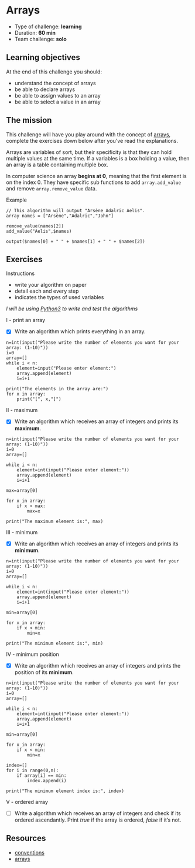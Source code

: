 # Arrays
* Type of challenge: **learning**
* Duration: **60 min**
* Team challenge: **solo**

## Learning objectives
At the end of this challenge you should:
* understand the concept of arrays
* be able to declare arrays
* be able to assign values to an array
* be able to select a value in an array

## The mission
This challenge will have you play around with the concept of [arrays](https://en.wikipedia.org/wiki/Array_data_type), complete the exercises down below after you’ve read the explanations.

Arrays are variables of sort, but their specificity is that they can hold multiple values at the same time. If a variables is a box holding a value, then an array is a table containing multiple box.

In computer science an array **begins at 0**, meaning that the first element is on the index 0. They have specific sub functions to add ```array.add_value``` and remove ```array.remove_value``` data.

Example
```
// This algorithm will output "Arsène Adalric Aelis".
array names = ["Arsène","Adalric","John"]

remove_value(names[2])
add_value("Aelis",$names)

output($names[0] + " " + $names[1] + " " + $names[2])
```

## Exercises

Instructions
* write your algorithm on paper
* detail each and every step
* indicates the types of used variables

*I will be using [Python3](https://repl.it/languages/python3) to write and test the algorithms*

I - print an array
- [x] Write an algorithm which prints everything in an array.

```
n=int(input("Please write the number of elements you want for your array: (1-10)"))
i=0
array=[]
while i < n:
    element=input("Please enter element:")
    array.append(element)
    i=i+1

print("The elements in the array are:")
for x in array:
    print("[", x,"]")
```

II - maximum
- [x] Write an algorithm which receives an array of integers and prints its **maximum**.

```
n=int(input("Please write the number of elements you want for your array: (1-10)"))
i=0
array=[]

while i < n:
    element=int(input("Please enter element:"))
    array.append(element)
    i=i+1
    
max=array[0]

for x in array:
    if x > max:
        max=x

print("The maximum element is:", max)
```

III - minimum
- [x] Write an algorithm which receives an array of integers and prints its **minimum**.

```
n=int(input("Please write the number of elements you want for your array: (1-10)"))
i=0
array=[]

while i < n:
    element=int(input("Please enter element:"))
    array.append(element)
    i=i+1

min=array[0]

for x in array:
    if x < min:
        min=x

print("The minimum element is:", min)
```

IV - minimum position
- [x] Write an algorithm which receives an array of integers and prints the position of its **minimum**.

```
n=int(input("Please write the number of elements you want for your array: (1-10)"))
i=0
array=[]

while i < n:
    element=int(input("Please enter element:"))
    array.append(element)
    i=i+1

min=array[0]

for x in array:
    if x < min:
        min=x

index=[]
for i in range(0,n):
    if array[i] == min:
        index.append(i)

print("The minimum element index is:", index)
```

V - ordered array
- [ ] Write a algorithm which receives an array of integers and check if its ordered ascendantly. Print *true* if the array is ordered, *false* if it’s not.

## Resources
* [conventions](https://github.com/becodeorg/BXL-Swartz-4-27/blob/master/1.The-Field/7.Algorithmic/conventions.adoc)
* [arrays](https://computersciencewiki.org/index.php/Arrays)
